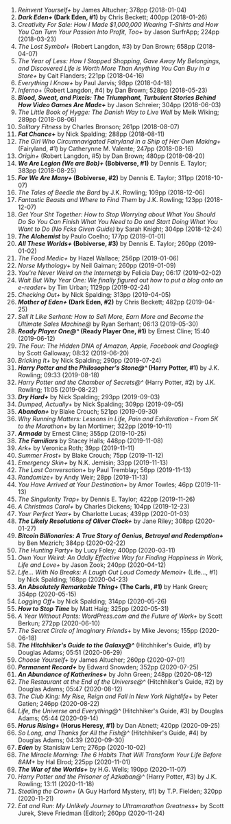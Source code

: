 1. _Reinvent Yourself+_ by James Altucher; 378pp (2018-01-04)
1. **_Dark Eden+_ (Dark Eden, #1)** by Chris Beckett; 400pp (2018-01-26)
1. _Creativity For Sale: How I Made $1,000,000 Wearing T-Shirts and How You Can Turn Your Passion Into Profit, Too+_ by Jason SurfrApp; 224pp (2018-03-23)
1. _The Lost Symbol+_ (Robert Langdon, #3) by Dan Brown; 658pp (2018-04-07)
1. _The Year of Less: How I Stopped Shopping, Gave Away My Belongings, and Discovered Life is Worth More Than Anything You Can Buy in a Store+_ by Cait Flanders; 221pp (2018-04-16)
1. _Everything I Know+_ by Paul Jarvis; 98pp (2018-04-18)
1. _Inferno+_ (Robert Langdon, #4) by Dan Brown; 528pp (2018-05-23)
1. **_Blood, Sweat, and Pixels: The Triumphant, Turbulent Stories Behind How Video Games Are Made+_** by Jason Schreier; 304pp (2018-06-03)
1. _The Little Book of Hygge: The Danish Way to Live Well_ by Meik Wiking; 289pp (2018-08-06)
1. _Solitary Fitness_ by Charles Bronson; 261pp (2018-08-07)
1. **_Fat Chance+_** by Nick Spalding; 288pp (2018-08-11)
1. _The Girl Who Circumnavigated Fairyland in a Ship of Her Own Making+_ (Fairyland, #1) by Catherynne M. Valente; 247pp (2018-08-16)
1. _Origin+_ (Robert Langdon, #5) by Dan Brown; 480pp (2018-08-20)
1. **_We Are Legion (We are Bob)+_ (Bobiverse, #1)** by Dennis E. Taylor; 383pp (2018-08-25)
1. **_For We Are Many+_ (Bobiverse, #2)** by Dennis E. Taylor; 311pp (2018-10-07)
1. _The Tales of Beedle the Bard_ by J.K. Rowling; 109pp (2018-12-06)
1. _Fantastic Beasts and Where to Find Them_ by J.K. Rowling; 123pp (2018-12-07)
1. _Get Your Sh*t Together: How to Stop Worrying about What You Should Do So You Can Finish What You Need to Do and Start Doing What You Want to Do (No F*cks Given Guide)_ by Sarah Knight; 304pp (2018-12-24)
1. **_The Alchemist_** by Paulo Coelho; 177pp (2019-01-01)
1. **_All These Worlds+_ (Bobiverse, #3)** by Dennis E. Taylor; 260pp (2019-01-02)
1. _The Food Medic+_ by Hazel Wallace; 256pp (2019-01-06)
1. _Norse Mythology+_ by Neil Gaiman; 260pp (2019-01-09)
1. _You're Never Weird on the Internet@_ by Felicia Day; 06:17 (2019-02-02)
1. _Wait But Why Year One: We finally figured out how to put a blog onto an e-reader+_ by Tim Urban; 1129pp (2019-02-24)
1. _Checking Out+_ by Nick Spalding; 313pp (2019-04-05)
1. **_Mother of Eden+_ (Dark Eden, #2)** by Chris Beckett; 482pp (2019-04-25)
1. _Sell It Like Serhant: How to Sell More, Earn More and Become the Ultimate Sales Machine@_ by Ryan Serhant; 06:13 (2019-05-30)
1. **_Ready Player One@^_ (Ready Player One, #1)** by Ernest Cline; 15:40 (2019-06-12)
1. _The Four: The Hidden DNA of Amazon, Apple, Facebook and Google@_ by Scott Galloway; 08:32 (2019-06-20)
1. _Bricking It+_ by Nick Spalding; 290pp (2019-07-24)
1. **_Harry Potter and the Philosopher's Stone@^_ (Harry Potter, #1)** by J.K. Rowling; 09:33 (2019-08-18)
1. _Harry Potter and the Chamber of Secrets@^_ (Harry Potter, #2) by J.K. Rowling; 11:05 (2019-08-22)
1. **_Dry Hard+_** by Nick Spalding; 293pp (2019-09-03)
1. _Dumped, Actually+_ by Nick Spalding; 309pp (2019-09-05)
1. **_Abandon+_** by Blake Crouch; 521pp (2019-09-30)
1. _Why Running Matters: Lessons in Life, Pain and Exhilaration - From 5K to the Marathon+_ by Ian Mortimer; 322pp (2019-10-11)
1. **_Armada_** by Ernest Cline; 355pp (2019-10-25)
1. **_The Familiars_** by Stacey Halls; 448pp (2019-11-08)
1. _Ark+_ by Veronica Roth; 39pp (2019-11-11)
1. _Summer Frost+_ by Blake Crouch; 75pp (2019-11-12)
1. _Emergency Skin+_ by N.K. Jemisin; 33pp (2019-11-13)
1. _The Last Conversation+_ by Paul Tremblay; 56pp (2019-11-13)
1. _Randomize+_ by Andy Weir; 28pp (2019-11-13)
1. _You Have Arrived at Your Destination+_ by Amor Towles; 46pp (2019-11-13)
1. _The Singularity Trap+_ by Dennis E. Taylor; 422pp (2019-11-26)
1. _A Christmas Carol+_ by Charles Dickens; 104pp (2019-12-23)
1. _Your Perfect Year+_ by Charlotte Lucas; 439pp (2020-01-03)
1. **_The Likely Resolutions of Oliver Clock+_** by Jane Riley; 308pp (2020-01-27)
1. **_Bitcoin Billionaries: A True Story of Genius, Betrayal and Redemption+_** by Ben Mezrich; 384pp (2020-02-22)
1. _The Hunting Party+_ by Lucy Foley; 400pp (2020-03-11)
1. _Own Your Weird: An Oddly Effective Way for Finding Happiness in Work, Life and Love+_ by Jason Zook; 240pp (2020-04-12)
1. _Life... With No Breaks: A Laugh Out Loud Comedy Memoir+_ (Life..., #1) by Nick Spalding; 168pp (2020-04-23)
1. **_An Absolutely Remarkable Thing+_ (The Carls, #1)** by Hank Green; 354pp (2020-05-15)
1. _Logging Off+_ by Nick Spalding; 314pp (2020-05-26)
1. **_How to Stop Time_** by Matt Haig; 325pp (2020-05-31)
1. _A Year Without Pants: WordPress.com and the Future of Work+_ by Scott Berkun; 272pp (2020-06-10)
1. _The Secret Circle of Imaginary Friends+_ by Mike Jevons; 155pp (2020-06-18)
1. **_The Hitchhiker's Guide to the Galaxy@^_** (Hitchhiker's Guide, #1) by Douglas Adams; 05:51 (2020-06-29)
1. _Choose Yourself+_ by James Altucher; 260pp (2020-07-01)
1. **_Permanent Record+_** by Edward Snowden; 352pp (2020-07-25)
1. **_An Abundance of Katherines+_** by John Green; 248pp (2020-08-12)
1. _The Restaurant at the End of the Universe@^_ (Hitchhiker's Guide, #2) by Douglas Adams; 05:47 (2020-08-12)
1. _The Club King: My Rise, Reign and Fall in New York Nightlife+_ by Peter Gatien; 246pp (2020-08-22)
1. _Life, the Universe and Everything@^_ (Hitchhiker's Guide, #3) by Douglas Adams; 05:44 (2020-09-14)
1. **_Horus Rising+_ (Horus Heresy, #1)** by Dan Abnett; 420pp (2020-09-25)
1. _So Long, and Thanks for All the Fish@^_ (Hitchhiker's Guide, #4) by Douglas Adams; 04:39 (2020-09-30)
1. **_Eden_** by Stanislaw Lem; 276pp (2020-10-02)
1. _The Miracle Morning: The 6 Habits That Will Transform Your Life Before 8AM+_ by Hal Elrod; 225pp (2020-11-01)
1. **_The War of the Worlds+_** by H.G. Wells; 190pp (2020-11-07)
1. _Harry Potter and the Prisoner of Azkaban@^_ (Harry Potter, #3) by J.K. Rowling; 13:11 (2020-11-18)
1. _Stealing the Crown+_ (A Guy Harford Mystery, #1) by T.P. Fielden; 320pp (2020-11-21)
1. _Eat and Run: My Unlikely Journey to Ultramarathon Greatness+_ by Scott Jurek, Steve Friedman (Editor); 260pp (2020-11-24)